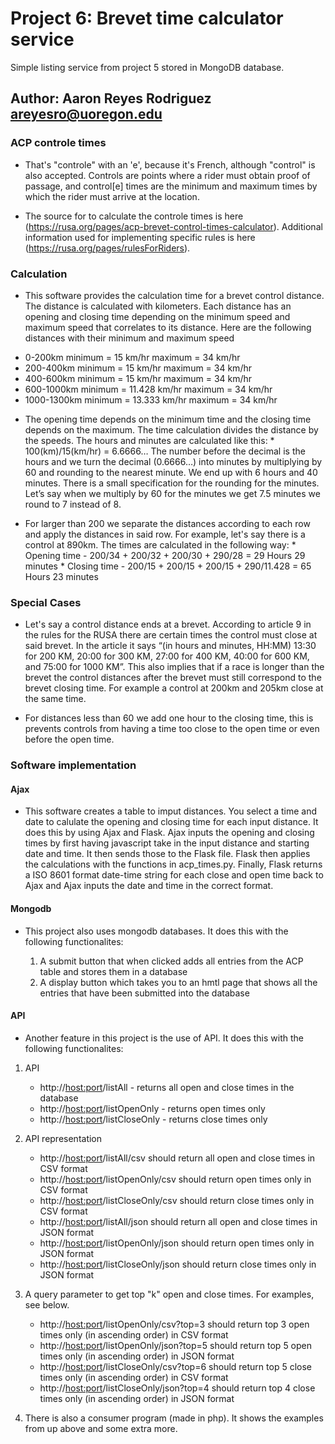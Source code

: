 # Project 6: Brevet time calculator service

Simple listing service from project 5 stored in MongoDB database.

## Author: Aaron Reyes Rodriguez areyesro@uoregon.edu

### ACP controle times
* That's "controle" with an 'e', because it's French, although "control" is also accepted. Controls are points where a rider must obtain proof of passage, and control[e] times are the minimum and maximum times by which the rider must arrive at the location.

* The source for to calculate the controle times is here (https://rusa.org/pages/acp-brevet-control-times-calculator). Additional information used for implementing specific rules is here (https://rusa.org/pages/rulesForRiders).

### Calculation
* This software provides the calculation time for a brevet control distance. The distance is calculated with kilometers. Each distance has an opening and closing time depending on the minimum speed and maximum speed that correlates to its distance. Here are the following distances with their minimum and maximum speed

 - 0-200km minimum = 15 km/hr maximum = 34 km/hr
 - 200-400km minimum = 15 km/hr maximum = 34 km/hr
 - 400-600km minimum = 15 km/hr maximum = 34 km/hr
 - 600-1000km minimum = 11.428 km/hr maximum = 34 km/hr
 - 1000-1300km minimum = 13.333 km/hr maximum = 34 km/hr

* The opening time depends on the minimum time and the closing time depends on the maximum. The time calculation divides the distance by the speeds. The hours and minutes are calculated like this: * 100(km)/15(km/hr) = 6.6666… The number before the decimal is the hours and we turn the decimal (0.6666…) into minutes by multiplying by 60 and rounding to the nearest minute. We end up with 6 hours and 40 minutes. There is a small specification for the rounding for the minutes. Let’s say when we multiply by 60 for the minutes we get 7.5 minutes we round to 7 instead of 8.

* For larger than 200 we separate the distances according to each row and apply the distances in said row. For example, let's say there is a control at 890km. The times are calculated in the following way: * Opening time - 200/34 + 200/32 + 200/30 + 290/28 = 29 Hours 29 minutes * Closing time - 200/15 + 200/15 + 200/15 + 290/11.428 = 65 Hours 23 minutes

### Special Cases
* Let's say a control distance ends at a brevet. According to article 9 in the rules for the RUSA there are certain times the control must close at said brevet. In the article it says “(in hours and minutes, HH:MM) 13:30 for 200 KM, 20:00 for 300 KM, 27:00 for 400 KM, 40:00 for 600 KM, and 75:00 for 1000 KM”. This also implies that if a race is longer than the brevet the control distances after the brevet must still correspond to the brevet closing time. For example a control at 200km and 205km close at the same time.

* For distances less than 60 we add one hour to the closing time, this is prevents controls from having a time too close to the open time or even before the open time.

### Software implementation

#### Ajax
* This software creates a table to imput distances. You select a time and date to calulate the opening and closing time for each input distance. It does this by using Ajax and Flask. Ajax inputs the opening and closing times by first having javascript take in the input distance and starting date and time. It then sends those to the Flask file. Flask then applies the calculations with the functions in acp_times.py. Finally, Flask returns a ISO 8601 format date-time string for each close and open time back to Ajax and Ajax inputs the date and time in the correct format.

#### Mongodb
* This project also uses mongodb databases. It does this with the following functionalites:

  1. A submit button that when clicked adds all entries from the ACP table and stores them in a database
  1. A display button which takes you to an hmtl page that shows all the entries that have been submitted into the database

#### API
* Another feature in this project is the use of API. It does this with the following functionalites:

1. API

   * http://<host:port>/listAll - returns all open and close times in the database
   * http://<host:port>/listOpenOnly - returns open times only
   * http://<host:port>/listCloseOnly - returns close times only 
1. API representation

   * http://<host:port>/listAll/csv should return all open and close times in CSV format
   * http://<host:port>/listOpenOnly/csv should return open times only in CSV format
   * http://<host:port>/listCloseOnly/csv should return close times only in CSV format
   * http://<host:port>/listAll/json should return all open and close times in JSON format
   * http://<host:port>/listOpenOnly/json should return open times only in JSON format
   * http://<host:port>/listCloseOnly/json should return close times only in JSON format
1. A query parameter to get top "k" open and close times. For examples, see below.

   * http://<host:port>/listOpenOnly/csv?top=3 should return top 3 open times only (in ascending order) in CSV format
   * http://<host:port>/listOpenOnly/json?top=5 should return top 5 open times only (in ascending order) in JSON format
   * http://<host:port>/listCloseOnly/csv?top=6 should return top 5 close times only (in ascending order) in CSV format
   * http://<host:port>/listCloseOnly/json?top=4 should return top 4 close times only (in ascending order) in JSON format
1. There is also a consumer program (made in php). It shows the examples from up above and some extra more. 
    